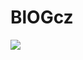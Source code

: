 # BlOGcz

<img src="https://images.unsplash.com/photo-1439565983992-3ee6dd957b9c?ixlib=rb-0.3.5&q=80&fm=jpg&crop=entropy&cs=tinysrgb&w=1000" />